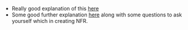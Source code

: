 - Really good explanation of this [here](https://courses.dometrain.com/courses/take/getting-started-solution-architecture/lessons/54121967-functional-vs-non-functional-requirements)
- Some good further explanation [here](https://courses.dometrain.com/courses/take/getting-started-solution-architecture/lessons/54121968-gathering-functional-requirements) along with some questions to ask yourself which in creating NFR.